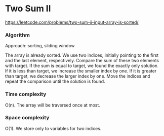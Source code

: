 # Two Sum II

https://leetcode.com/problems/two-sum-ii-input-array-is-sorted/

### Algorithm
Approach: sorting, sliding window

The array is already sorted. We use two indices, initially pointing to the first and the last element, respectively. Compare the sum of these two elements with target. If the sum is equal to target, we found the exactly only solution. If it is less than target, we increase the smaller index by one. If it is greater than target, we decrease the larger index by one. Move the indices and repeat the comparison until the solution is found.

### Time complexity
O(n). The array will be traversed once at most.

### Space complexity
O(1). We store only to variables for two indices.